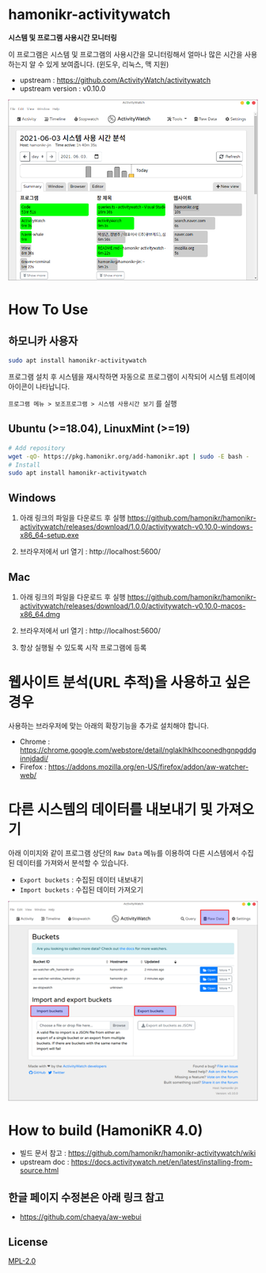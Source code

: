 # hamonikr-activitywatch

**시스템 및 프로그램 사용시간 모니터링**

이 프로그램은 시스템 및 프로그램의 사용시간을 모니터링해서 얼마나 많은 시간을 사용하는지 알 수 있게 보여줍니다. (윈도우, 리눅스, 맥 지원)

 * upstream : https://github.com/ActivityWatch/activitywatch
 * upstream version : v0.10.0

![activitywatch](imgs/app1.png)

# How To Use

## 하모니카 사용자

```bash
sudo apt install hamonikr-activitywatch
```
프로그램 설치 후 시스템을 재시작하면 자동으로 프로그램이 시작되어 시스템 트레이에 아이콘이 나타납니다.

`프로그램 메뉴 > 보조프로그램 > 시스템 사용시간 보기` 를 실행

## Ubuntu (>=18.04), LinuxMint (>=19)

```bash
# Add repository
wget -qO- https://pkg.hamonikr.org/add-hamonikr.apt | sudo -E bash -
# Install
sudo apt install hamonikr-activitywatch
```
## Windows

1) 아래 링크의 파일을 다운로드 후 실행
 https://github.com/hamonikr/hamonikr-activitywatch/releases/download/1.0.0/activitywatch-v0.10.0-windows-x86_64-setup.exe

2) 브라우저에서 url 열기 : http://localhost:5600/

## Mac

1) 아래 링크의 파일을 다운로드 후 실행
 https://github.com/hamonikr/hamonikr-activitywatch/releases/download/1.0.0/activitywatch-v0.10.0-macos-x86_64.dmg

2) 브라우저에서 url 열기 : http://localhost:5600/

3) 항상 실행될 수 있도록 시작 프로그램에 등록

# 웹사이트 분석(URL 추적)을 사용하고 싶은 경우
사용하는 브라우저에 맞는 아래의 확장기능을 추가로 설치해야 합니다.
* Chrome : https://chrome.google.com/webstore/detail/nglaklhklhcoonedhgnpgddginnjdadi/
* Firefox : https://addons.mozilla.org/en-US/firefox/addon/aw-watcher-web/

# 다른 시스템의 데이터를 내보내기 및 가져오기

아래 이미지와 같이 프로그램 상단의 `Raw Data` 메뉴를 이용하여
다른 시스템에서 수집된 데이터를 가져와서 분석할 수 있습니다.
 * `Export buckets` : 수집된 데이터 내보내기
 * `Import buckets` : 수집된 데이터 가져오기

![activitywatch](imgs/app2.png)

# How to build (HamoniKR 4.0)

 * 빌드 문서 참고 : https://github.com/hamonikr/hamonikr-activitywatch/wiki
 * upstream doc : https://docs.activitywatch.net/en/latest/installing-from-source.html
 
## 한글 페이지 수정본은 아래 링크 참고
 * https://github.com/chaeya/aw-webui

## License

[MPL-2.0](LICENSE.md)
